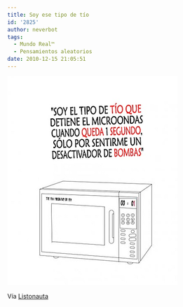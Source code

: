 ```yaml
---
title: Soy ese tipo de tío
id: '2825'
author: neverbot
tags:
  - Mundo Real™
  - Pensamientos aleatorios
date: 2010-12-15 21:05:51
---
```


![201012152105.jpg](./soy-ese-tipo-de-tio/201012152105.jpg)

Vía [Listonauta](http://listo.tumblr.com/post/2197821997/yo-lo-hacia-creyendo-que-lo-hacia-para-no-tener)